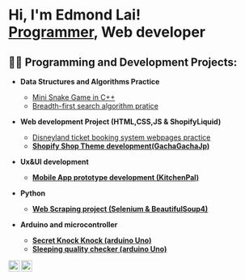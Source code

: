 <h1>Hi, I'm Edmond Lai! <br/><a href="https://github.com/edmond99986">Programmer</a>, Web developer</h1>

<h2>👨‍💻 Programming and Development Projects:</h2>

- <b>Data Structures and Algorithms Practice </b>
  - [Mini Snake Game in C++](https://github.com/edmond99986/MiniSnakeGame)
  - [Breadth-first search algorithm pratice](https://github.com/edmond99986/Breadth-first-search-algorithm-pratice)
- <b>Web development Project (HTML,CSS,JS & ShopifyLiquid)</b>
  - [Disneyland ticket booking system webpages practice](https://github.com/edmond99986/Disneyland-ticket-booking-system-webpages-practice) <b>
  - [Shopify Shop Theme development(GachaGachaJp)]()
- <b>Ux&UI development</b>
  - [Mobile App prototype development (KitchenPal)](https://github.com/joshmadakor1/Sentinel-Lab)
 
- <b>Python </b>
  - [Web Scraping project (Selenium & BeautifulSoup4)](https://github.com/joshmadakor1/EncrypterPOC)
  
- <b>Arduino and microcontroller</b>
  - [Secret Knock Knock (arduino Uno)](https://github.com/joshmadakor1/Package-Delivery-Pathfinding-Algorithm)
  - [Sleeping quality checker (arduino Uno)]()
 


[<img align="left" alt="edmond99986 | YouTube" width="22px" src="https://cdn.jsdelivr.net/npm/simple-icons@v3/icons/youtube.svg" />][youtube]
[<img align="left" alt="edmond99986 | Instagram" width="22px" src="https://cdn.jsdelivr.net/npm/simple-icons@v3/icons/instagram.svg" />][instagram]


[youtube]: https://www.youtube.com/c/joshmadakor
[instagram]: https://www.instagram.com/joshmadakor/


